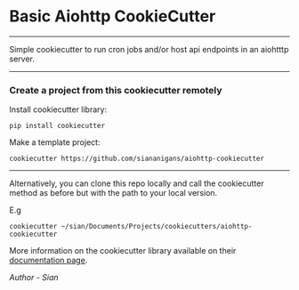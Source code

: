 # Basic Aiohttp CookieCutter

---


Simple cookiecutter to run cron jobs and/or host api endpoints in an aiohtttp server.  


---

### Create a project from this cookiecutter remotely

Install cookiecutter library:

```commandline
pip install cookiecutter
```

Make a template project:

```commandline
cookiecutter https://github.com/siananigans/aiohttp-cookiecutter
```

---

Alternatively, you can clone this repo locally and call the cookiecutter 
method as before but with the path to your local version.

E.g

```commandline
cookiecutter ~/sian/Documents/Projects/cookiecutters/aiohttp-cookiecutter
```


More information on the cookiecutter library available on their [documentation page](https://cookiecutter.readthedocs.io/en/latest/README.html).

_Author - Sian_